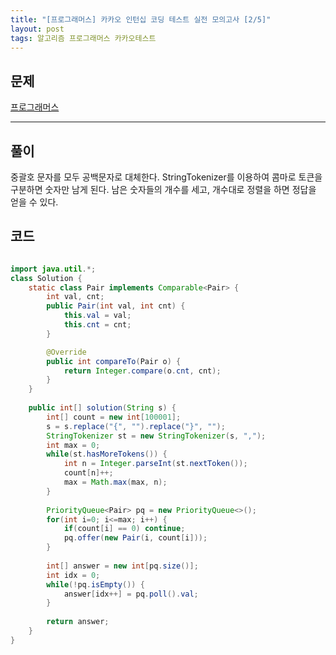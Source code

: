 ```yaml
---
title: "[프로그래머스] 카카오 인턴십 코딩 테스트 실전 모의고사 [2/5]"
layout: post
tags: 알고리즘 프로그래머스 카카오테스트
---
```


## 문제
[프로그래머스](https://programmers.co.kr/learn/challenges)

---
## 풀이
중괄호 문자를 모두 공백문자로 대체한다. StringTokenizer를 이용하여 콤마로 토큰을 구분하면 숫자만 남게 된다. 남은 숫자들의 개수를 세고, 개수대로 정렬을 하면 정답을 얻을 수 있다.


## 코드
```java

import java.util.*;
class Solution {
	static class Pair implements Comparable<Pair> {
		int val, cnt;
		public Pair(int val, int cnt) {
			this.val = val;
			this.cnt = cnt;
		}

		@Override
		public int compareTo(Pair o) {
			return Integer.compare(o.cnt, cnt);
		}
	}
	
	public int[] solution(String s) {
		int[] count = new int[100001];
		s = s.replace("{", "").replace("}", "");
		StringTokenizer st = new StringTokenizer(s, ",");
		int max = 0;
		while(st.hasMoreTokens()) {
			int n = Integer.parseInt(st.nextToken());
			count[n]++;
			max = Math.max(max, n);
		}
		
		PriorityQueue<Pair> pq = new PriorityQueue<>();
		for(int i=0; i<=max; i++) {
			if(count[i] == 0) continue;
			pq.offer(new Pair(i, count[i]));
		}
		
		int[] answer = new int[pq.size()];
		int idx = 0;
		while(!pq.isEmpty()) {
			answer[idx++] = pq.poll().val;
		}
		
		return answer;
	}
}
```